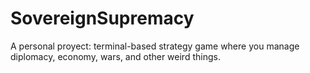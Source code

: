 # SovereignSupremacy
A personal proyect: terminal-based strategy game where you manage diplomacy, economy, wars, and other weird things.
